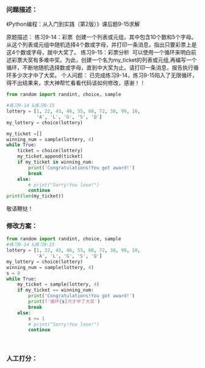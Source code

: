 ### 问题描述：
<p>《Python编程：从入门到实践（第2版）》课后题9-15求解</p>
原题描述：
练习9-14：彩票  创建一个列表或元组，其中包含10个数和5个字母。从这个列表或元组中随机选择4个数或字母，并打印一条消息，指出只要彩票上是这4个数或字母，就中大奖了。
练习9-15：彩票分析  可以使用一个循环来明白前述彩票大奖有多难中奖。为此，创建一个名为my_ticket的列表或元组,再编写一个循环，不断地随机选择数或字母，直到中大奖为止。请打印一条消息，报告执行循环多少次才中了大奖。
个人问题：
已完成练习9-14，练习9-15陷入了无限循环，得不出结果来，求大神帮忙看看代码该如何修改，感谢！！


```python
from random import randint, choice, sample

#练习9-14 &练习9-15
lottery = [1, 22, 43, 46, 55, 68, 72, 38, 99, 10,
           'A', 'L', 'G', 'S', 'Q']
my_lottery = choice(lottery)

my_ticket =[]
winning_num = sample(lottery, 4)
while True:
    ticket = choice(lottery)
    my_ticket.append(ticket)
    if my_ticket in winning_num:
        print('Congratulations!You got award!')
        break
    else:
        # print("Sorry!You lose!")
        continue
print(len(my_ticket))
```
敬请鞭挞！ 
### 修改方案：


```python
from random import randint, choice, sample
#练习9-14 &练习9-15
lottery = [1, 22, 43, 46, 55, 68, 72, 38, 99, 10,
           'A', 'L', 'G', 'S', 'Q']
my_lottery = choice(lottery)
winning_num = sample(lottery, 4)
s = 0
while True:
    my_ticket = sample(lottery, 4)
    if my_ticket == winning_num:
        print('Congratulations!You got award!')
        print(f'循环{s}次才中了大奖')
        break
    else:
        s += 1
        # print("Sorry!You lose!")
        continue

```
 

### 人工打分：
